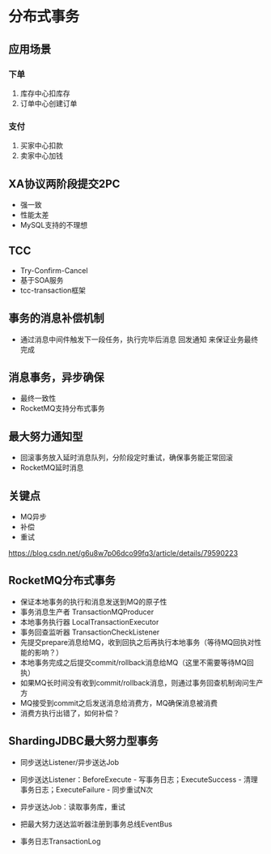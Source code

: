 # 分布式事务

## 应用场景

### 下单
1. 库存中心扣库存
2. 订单中心创建订单

### 支付
1. 买家中心扣款
2. 卖家中心加钱


## XA协议两阶段提交2PC
- 强一致
- 性能太差
- MySQL支持的不理想

## TCC
- Try-Confirm-Cancel
- 基于SOA服务
- tcc-transaction框架

## 事务的消息补偿机制
- 通过消息中间件触发下一段任务，执行完毕后消息 回发通知 来保证业务最终完成

## 消息事务，异步确保
- 最终一致性
- RocketMQ支持分布式事务

## 最大努力通知型
- 回滚事务放入延时消息队列，分阶段定时重试，确保事务能正常回滚
- RocketMQ延时消息

## 关键点
- MQ异步
- 补偿
- 重试

https://blog.csdn.net/g6u8w7p06dco99fq3/article/details/79590223

## RocketMQ分布式事务
- 保证本地事务的执行和消息发送到MQ的原子性
- 事务消息生产者 TransactionMQProducer
- 本地事务执行器 LocalTransactionExecutor
- 事务回查监听器 TransactionCheckListener
- 先提交prepare消息给MQ，收到回执之后再执行本地事务（等待MQ回执对性能的影响？）
- 本地事务完成之后提交commit/rollback消息给MQ（这里不需要等待MQ回执）
- 如果MQ长时间没有收到commit/rollback消息，则通过事务回查机制询问生产方
- MQ接受到commit之后发送消息给消费方，MQ确保消息被消费
- 消费方执行出错了，如何补偿？

## ShardingJDBC最大努力型事务
- 同步送达Listener/异步送达Job
- 同步送达Listener：BeforeExecute - 写事务日志；ExecuteSuccess - 清理事务日志；ExecuteFailure - 同步重试N次
- 异步送达Job：读取事务库，重试

- 把最大努力送达监听器注册到事务总线EventBus
- 事务日志TransactionLog





